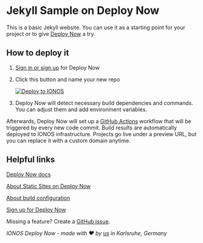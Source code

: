 # Jekyll Sample on Deploy Now

This is a basic Jekyll website. You can use it as a starting point for your project or to give [Deploy Now](https://www.ionos.com/hosting/deploy-now) a try.

## How to deploy it 

1. [Sign in or sign up](https://ionos.space/sign-up) for Deploy Now
2. Click this button and name your new repo

   [![Deploy to IONOS](https://images.ionos.space/deploy-now-icons/deploy-to-ionos-btn.svg)](https://ionos.space/setup?repo=https://github.com/ionos-deploy-now/hello-jekyll)

3. Deploy Now will detect necessary build dependencies and commands. You can adjust them and add environment variables.

Afterwards, Deploy Now will set up a [GitHub Actions](https://github.com/features/actions) workflow that will be triggered by every new code commit. Build results are automatically deployed to IONOS infrastructure. Projects go live under a preview URL, but you can replace it with a custom domain anytime.

## Helpful links
[Deploy Now docs](https://docs.ionos.space/)

[About Static Sites on Deploy Now](https://docs.ionos.space/docs/deploy-static-sites/)

[About build configuration](https://docs.ionos.space/docs/github-actions-customization/)

[Sign up for Deploy Now](https://ionos.space/sign-up)

Missing a feature? Create a [GitHub issue](https://github.com/ionos-deploy-now/ionos-deploy-now/issues). 

_IONOS Deploy Now - made with :heart: by [us](https://docs.ionos.space/about-us/) in Karlsruhe, Germany_

